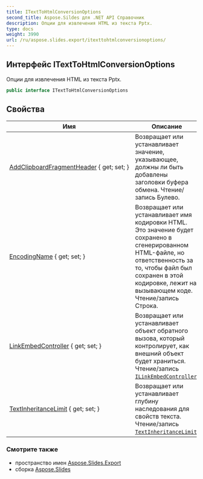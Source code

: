 ```yaml
---
title: ITextToHtmlConversionOptions
second_title: Aspose.Sildes для .NET API Справочник
description: Опции для извлечения HTML из текста Pptx.
type: docs
weight: 3990
url: /ru/aspose.slides.export/itexttohtmlconversionoptions/
---
```


## Интерфейс ITextToHtmlConversionOptions

Опции для извлечения HTML из текста Pptx.

```csharp
public interface ITextToHtmlConversionOptions
```

## Свойства

| Имя | Описание |
| --- | --- |
| [AddClipboardFragmentHeader](../../aspose.slides.export/itexttohtmlconversionoptions/addclipboardfragmentheader) { get; set; } | Возвращает или устанавливает значение, указывающее, должны ли быть добавлены заголовки буфера обмена. Чтение/запись Булево. |
| [EncodingName](../../aspose.slides.export/itexttohtmlconversionoptions/encodingname) { get; set; } | Возвращает или устанавливает имя кодировки HTML. Это значение будет сохранено в сгенерированном HTML-файле, но ответственность за то, чтобы файл был сохранен в этой кодировке, лежит на вызывающем коде. Чтение/запись Строка. |
| [LinkEmbedController](../../aspose.slides.export/itexttohtmlconversionoptions/linkembedcontroller) { get; set; } | Возвращает или устанавливает объект обратного вызова, который контролирует, как внешний объект будет храниться. Чтение/запись [`ILinkEmbedController`](../ilinkembedcontroller). |
| [TextInheritanceLimit](../../aspose.slides.export/itexttohtmlconversionoptions/textinheritancelimit) { get; set; } | Возвращает или устанавливает глубину наследования для свойств текста. Чтение/запись [`TextInheritanceLimit`](./textinheritancelimit). |

### Смотрите также

* пространство имен [Aspose.Slides.Export](../../aspose.slides.export)
* сборка [Aspose.Slides](../../)

<!-- DO NOT EDIT: сгенерировано xmldocmd для Aspose.Slides.dll -->